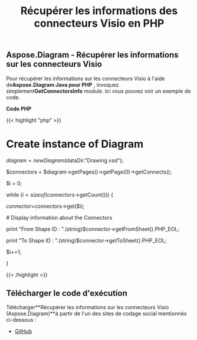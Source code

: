 ﻿---
title: Récupérer les informations des connecteurs Visio en PHP
type: docs
weight: 50
url: /fr/java/retrieve-visio-connectors-information-in-php/
---
## **Aspose.Diagram - Récupérer les informations sur les connecteurs Visio**
 Pour récupérer les informations sur les connecteurs Visio à l'aide de**Aspose.Diagram Java pour PHP** , invoquez simplement**GetConnectorsInfo** module. Ici vous pouvez voir un exemple de code.

**Code PHP**

{{< highlight "php" >}}

 # Create instance of Diagram

$diagram = new Diagram($dataDir."Drawing.vsd");

$connectors = $diagram->getPages()->getPage(0)->getConnects();

$i = 0;

while ($i<sizeof($connectors->getCount())) {

$connector =$connectors->get($i);

\# Display information about the Connectors

print "From Shape ID : ".(string)$connector->getFromSheet().PHP_EOL;

print "To Shape ID : ".(string)$connector->getToSheet().PHP_EOL;

$i+=1;

}

{{< /highlight >}}
## **Télécharger le code d'exécution**
 Télécharger**Récupérer les informations sur les connecteurs Visio (Aspose.Diagram)**à partir de l'un des sites de codage social mentionnés ci-dessous :

- [GitHub](https://github.com/asposediagram/Aspose.Diagram-for-Java/blob/master/Plugins/Aspose_Diagram_Java_for_PHP/src/aspose/diagram/WorkingwithDiagrams/GetConnectorsInfo.php)
